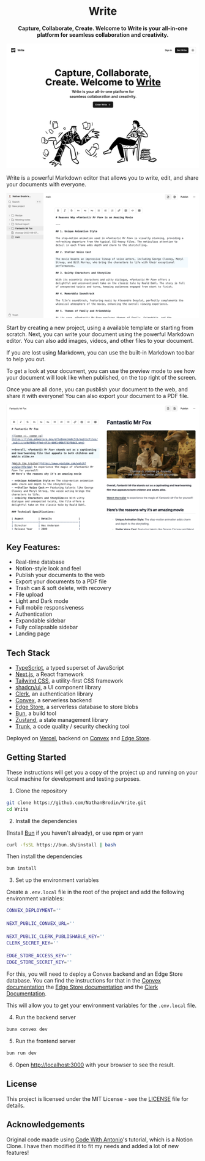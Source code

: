 <div align="center">

# Write

**Capture, Collaborate, Create. Welcome to Write is your all-in-one platform for seamless collaboration and creativity.**

</div>

![Marketing page](.github/images/marketing.png)

Write is a powerful Markdown editor that allows you to write, edit, and share your documents with everyone.

![Documents](.github/images/editor-sidebar.png)

Start by creating a new project, using a available template or starting from scratch. Next, you can write your document using the powerful Markdown editor. You can also add images, videos, and other files to your document.

If you are lost using Markdown, you can use the built-in Markdown toolbar to help you out.

To get a look at your document, you can use the preview mode to see how your document will look like when published, on the top right of the screen.

Once you are all done, you can pusblish your document to the web, and share it with everyone! You can also export your document to a PDF file.

![Preview](.github/images/editor-preview.jpeg)

## Key Features:

- Real-time database
- Notion-style look and feel
- Publish your documents to the web
- Export your documents to a PDF file
- Trash can & soft delete, with recovery
- File upload
- Light and Dark mode
- Full mobile responsiveness
- Authentication
- Expandable sidebar
- Fully collapsable sidebar
- Landing page

## Tech Stack

- [TypeScript](https://www.typescriptlang.org/), a typed superset of JavaScript
- [Next.js](https://nextjs.org/), a React framework
- [Tailwind CSS](https://tailwindcss.com/), a utility-first CSS framework
- [shadcn/ui](https://ui.shadcn.com/), a UI component library
- [Clerk](https://clerk.com/), an authentication library
- [Convex](https://www.convex.dev/), a serverless backend
- [Edge Store](https://edgestore.dev/), a serverless database to store blobs
- [Bun](https://bun.sh/), a build tool
- [Zustand](https://zustand-demo.pmnd.rs/), a state management library
- [Trunk](https://trunk.io/), a code quality / security checking tool

Deployed on [Vercel](https://vercel.com/), backend on [Convex](https://www.convex.dev/) and [Edge Store](https://edgestore.dev/).

## Getting Started

These instructions will get you a copy of the project up and running on your local machine for development and testing purposes.

1. Clone the repository

```bash
git clone https://github.com/NathanBrodin/Write.git
cd Write
```

2. Install the dependencies

(Install [Bun](https://bun.sh/) if you haven't already), or use npm or yarn

```bash
curl -fsSL https://bun.sh/install | bash
```

Then install the dependencies

```bash
bun install
```

3. Set up the environment variables

Create a `.env.local` file in the root of the project and add the following environment variables:

```bash
CONVEX_DEPLOYMENT=''

NEXT_PUBLIC_CONVEX_URL=''

NEXT_PUBLIC_CLERK_PUBLISHABLE_KEY=''
CLERK_SECRET_KEY=''

EDGE_STORE_ACCESS_KEY=''
EDGE_STORE_SECRET_KEY=''
```

For this, you will need to deploy a Convex backend and an Edge Store database.
You can find the instructions for that in the [Convex documentation](https://docs.convex.dev/quickstart/nextjs) the [Edge Store documentation](https://edgestore.dev/docs/quick-start) and the [Clerk Documentation](https://clerk.com/docs/quickstarts/nextjs).

This will allow you to get your environment variables for the `.env.local` file.

4. Run the backend server

```bash
bunx convex dev
```

5. Run the frontend server

```bash
bun run dev
```

6. Open [http://localhost:3000](http://localhost:3000) with your browser to see the result.

## License

This project is licensed under the MIT License - see the [LICENSE](LICENSE) file for details.

## Acknowledgements

Original code maade using [Code With Antonio](https://www.youtube.com/watch?v=0OaDyjB9Ib8)'s tutorial, which is a Notion Clone. I have then modified it to fit my needs and added a lot of new features!
